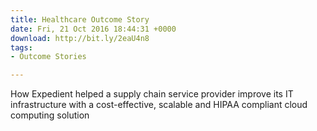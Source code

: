 ```yaml
---
title: Healthcare Outcome Story
date: Fri, 21 Oct 2016 18:44:31 +0000
download: http://bit.ly/2eaU4n8
tags:
- Outcome Stories

---
```

How Expedient helped a supply chain service provider improve its IT infrastructure with a cost-effective, scalable and HIPAA compliant cloud computing solution